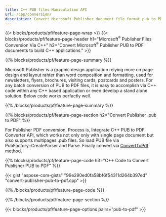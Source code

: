 ```yaml
---
title: C++ PUB files Manipulation API
url: /cpp/conversion/
description: Convert Microsoft Publisher document file format pub to PDF Programmatically via C++ library.
---
```


{{< blocks/products/pf/feature-page-wrap >}}
{{< blocks/products/pf/feature-page-header h1="Microsoft<sup>&reg;</sup> Publisher Files Conversion Via C++" h2="Convert Microsoft<sup>&reg;</sup> Publisher PUB to PDF documents to build C++ applications." >}}

{{% blocks/products/pf/feature-page-summary %}}

Microsoft Publisher is a graphic design application relying more on page design and layout rahter than word composition and formatting, used for newsletters, flyers, brochures, visiting cards, postcards and posters. For any batch conversion of PUB to PDF files, it is easy to accomplish via C++ code within any C++ based application or even develop a stand alone solution. Below code works perfactly well.

{{% /blocks/products/pf/feature-page-summary  %}}

{{% blocks/products/pf/feature-page-section  h2="Convert Publisher .pub to PDF" %}}

For Publisher PDF conversion, Process is, Integrate C++ PUB to PDF Converter API, which works not only only with single page document but also supports multipages .pub files. So load PUB file via PubFactory::CreateParser and Parse. Finally convert via [ConvertToPdf method](https://apireference.aspose.com/pub/cpp/class/aspose.pub.i_pdf_converter).


{{% blocks/products/pf/feature-page-code h3="C++ Code to Convert Publisher PUB to PDF" %}}

{{< gist "aspose-com-gists" "99e290ed0fa58bf6f54311d264b397ed" "convert-publisher-pub-to-pdf.cpp" >}}

{{% /blocks/products/pf/feature-page-code  %}}

{{% /blocks/products/pf/feature-page-section %}}

{{< blocks/products/pf/feature-page-options pairs="pub-to-pdf" >}}